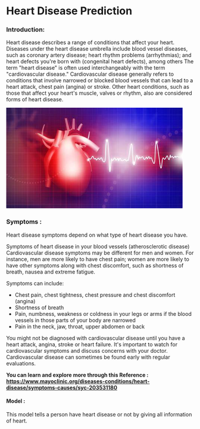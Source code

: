 # Heart Disease Prediction 

### Introduction:

Heart disease describes a range of conditions that affect your heart. Diseases under the heart disease umbrella include blood vessel diseases, such as coronary artery disease; heart rhythm problems (arrhythmias); and heart defects you're born with (congenital heart defects), among others
The term "heart disease" is often used interchangeably with the term "cardiovascular disease." Cardiovascular disease generally refers to conditions that involve narrowed or blocked blood vessels that can lead to a heart attack, chest pain (angina) or stroke. Other heart conditions, such as those that affect your heart's muscle, valves or rhythm, also are considered forms of heart disease.

![](Heart-image.jpg)


### Symptoms :

Heart disease symptoms depend on what type of heart disease you have.

Symptoms of heart disease in your blood vessels (atherosclerotic disease)
Cardiovascular disease symptoms may be different for men and women. For instance, men are more likely to have chest pain; women are more likely to have other symptoms along with chest discomfort, such as shortness of breath, nausea and extreme fatigue.

Symptoms can include:

* Chest pain, chest tightness, chest pressure and chest discomfort (angina)
* Shortness of breath
* Pain, numbness, weakness or coldness in your legs or arms if the blood vessels in those parts of your body are narrowed
* Pain in the neck, jaw, throat, upper abdomen or back

You might not be diagnosed with cardiovascular disease until you have a heart attack, angina, stroke or heart failure. It's important to watch for cardiovascular symptoms and discuss concerns with your doctor. Cardiovascular disease can sometimes be found early with regular evaluations.

**You can learn and explore more through this Reference : https://www.mayoclinic.org/diseases-conditions/heart-disease/symptoms-causes/syc-203531180**

#### Model :

This model tells a person have heart disease or not by giving all information of heart.
